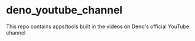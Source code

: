 # deno_youtube_channel
This repo contains apps/tools built in the videos on Deno's official YouTube channel
